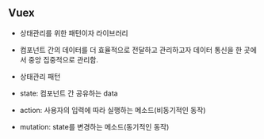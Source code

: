 ## Vuex

* 상태관리를 위한 패턴이자 라이브러리
* 컴포넌트 간의 데이터를 더 효율적으로 전달하고 관리하고자 데이터 통신을 한 곳에서 중앙 집중적으로 관리함.



* 상태관리 패턴
* state: 컴포넌트 간 공유하는 data
* action: 사용자의 입력에 따라 실행하는 메소드(비동기적인 동작)
* mutation: state를 변경하는 메소드(동기적인 동작)